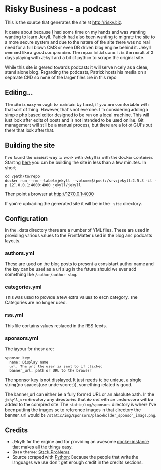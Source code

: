 # Risky Business - a podcast

This is the source that generates the site at http://risky.biz.

It came about because [I](https://github.com/Unifex) had some time on my hands and was wanting wanting to learn [Jekyll](https://jekyllrb.com/). Patrick had also been wanting to migrate the site to a more secure system and due to the nature of the site there was no real need for a full blown CMS or even DB driven blog engine behind it. Jekyll seemed like a good compromise. The repos initial commit is the result of 3 days playing with Jekyll and a bit of python to scrape the original site.

While this site is geared towards podcasts it will serve nicely as a clean, stand alone blog. Regarding the podcasts, Patrick hosts his media on a separate CND so none of the larger files are in this repo.

## Editing...

The site is easy enough to maintain by hand, if you are comfortable with that sort of thing. However, that's not everone. I'm considering adding a simple php based editor designed to be run on a local machine. This will just look after edits of posts and is not intended to be used online. Git management will still be a manual process, but there are a lot of GUI's out there that look after that.

## Building the site

I've found the easiest way to work with Jekyll is with the docker container. Starting [here](https://github.com/jekyll/docker/wiki/Usage:-Running) you can be building the site in less than a few minutes. In short;

    cd /path/to/repo
    docker run --rm --label=jekyll --volume=$(pwd):/srv/jekyll:2.5.3 -it -p 127.0.0.1:4000:4000 jekyll/jekyll

Then point a browser at http://127.0.0.1:4000

If you're uploading the generated site it will be in the `_site` directory.

## Configuration
In the \_data directory there are a number of YML files. These are used in providing various values to the FrontMatter used in the blog and podcasts layouts.

### authors.yml
These are used on the blog posts to present a consistant author name and the key can be used as a url slug in the future should we ever add something like ```/author/author-slug```.

### categories.yml
This was used to provide a few extra values to each category. The Categories are no longer used.

### rss.yml
This file contains values replaced in the RSS feeds.

### sponsors.yml
The layout for these are:
```
sponsor_key:
  name: Display name
  url: The url the user is sent to if clicked
  banner_url: path or URL to the browser
```

The sponsor key is not displayed. It just needs to be unique, a single string(no spaces(use underscores)), something related is good.

The banner_url can either be a fully formed URL or an absolute path. In the ```jekyll_src``` directory any directories that _do not_ with an underscore will be added to the compiled site. The ```static/img/sponsors``` directory is where I've been putting the images so to reference images in that directory the banner_url would be ```/static/img/sponsors/placeholder_sponsor_image.png```.

## Credits

* Jekyll: for the engine and for providing an awesome [docker instance](https://hub.docker.com/r/jekyll/jekyll/) that makes all the things easy.
* Base theme: [Stack Problems](http://jekyllthemes.org/themes/stack-problems/)
* Source scraped with [Python](https://www.python.org/): Because the people that write the languages we use don't get enough credit in the credits sections.
